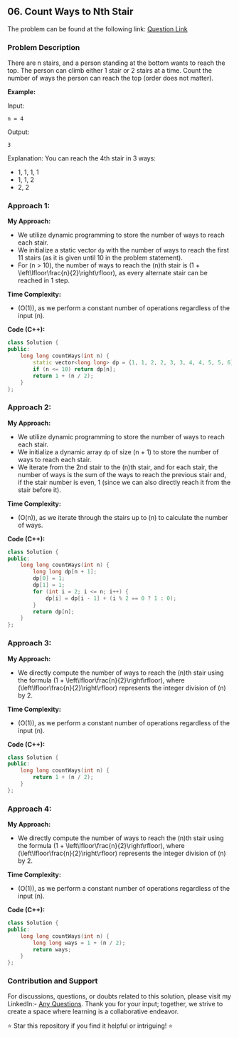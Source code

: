 ## 06. Count Ways to Nth Stair

The problem can be found at the following link: [Question Link](https://www.geeksforgeeks.org/problems/count-ways-to-nth-stairorder-does-not-matter1322/1)

### Problem Description

There are n stairs, and a person standing at the bottom wants to reach the top. The person can climb either 1 stair or 2 stairs at a time. Count the number of ways the person can reach the top (order does not matter).

**Example:**

Input:
```
n = 4
```
Output:
```
3
```
Explanation: 
You can reach the 4th stair in 3 ways:
- 1, 1, 1, 1
- 1, 1, 2
- 2, 2


### Approach 1:

**My Approach:**
- We utilize dynamic programming to store the number of ways to reach each stair.
- We initialize a static vector `dp` with the number of ways to reach the first 11 stairs (as it is given until 10 in the problem statement).
- For \(n > 10\), the number of ways to reach the \(n\)th stair is \(1 + \left\lfloor\frac{n}{2}\right\rfloor\), as every alternate stair can be reached in 1 step.

**Time Complexity:** 
- \(O(1)\), as we perform a constant number of operations regardless of the input \(n\).

**Code (C++):**
```cpp
class Solution {
public:
    long long countWays(int n) {
        static vector<long long> dp = {1, 1, 2, 2, 3, 3, 4, 4, 5, 5, 6};
        if (n <= 10) return dp[n];
        return 1 + (n / 2);
    }
};
```

### Approach 2:

**My Approach:**
- We utilize dynamic programming to store the number of ways to reach each stair.
- We initialize a dynamic array `dp` of size \(n + 1\) to store the number of ways to reach each stair.
- We iterate from the 2nd stair to the \(n\)th stair, and for each stair, the number of ways is the sum of the ways to reach the previous stair and, if the stair number is even, 1 (since we can also directly reach it from the stair before it).

**Time Complexity:** 
- \(O(n)\), as we iterate through the stairs up to \(n\) to calculate the number of ways.

**Code (C++):**
```cpp
class Solution {
public:
    long long countWays(int n) {
        long long dp[n + 1];
        dp[0] = 1;
        dp[1] = 1;
        for (int i = 2; i <= n; i++) {
            dp[i] = dp[i - 1] + (i % 2 == 0 ? 1 : 0);
        }
        return dp[n];
    }
};
```

### Approach 3:

**My Approach:**
- We directly compute the number of ways to reach the \(n\)th stair using the formula \(1 + \left\lfloor\frac{n}{2}\right\rfloor\), where \(\left\lfloor\frac{n}{2}\right\rfloor\) represents the integer division of \(n\) by 2.

**Time Complexity:** 
- \(O(1)\), as we perform a constant number of operations regardless of the input \(n\).

**Code (C++):**
```cpp
class Solution {
public:
    long long countWays(int n) {
        return 1 + (n / 2);
    }
};
```

### Approach 4:

**My Approach:**
- We directly compute the number of ways to reach the \(n\)th stair using the formula \(1 + \left\lfloor\frac{n}{2}\right\rfloor\), where \(\left\lfloor\frac{n}{2}\right\rfloor\) represents the integer division of \(n\) by 2.

**Time Complexity:** 
- \(O(1)\), as we perform a constant number of operations regardless of the input \(n\).

**Code (C++):**
```cpp
class Solution {
public:
    long long countWays(int n) {
        long long ways = 1 + (n / 2);
        return ways;
    }
};
```


### Contribution and Support

For discussions, questions, or doubts related to this solution, please visit my LinkedIn:- [Any Questions](https://www.linkedin.com/in/het-patel-8b110525a/).
Thank you for your input; together, we strive to create a space where learning is a collaborative endeavor.

⭐ Star this repository if you find it helpful or intriguing! ⭐
